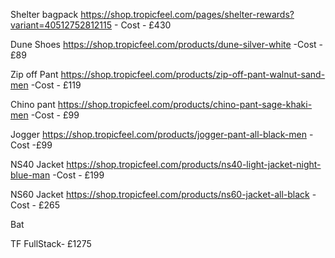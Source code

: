 Shelter bagpack 
https://shop.tropicfeel.com/pages/shelter-rewards?variant=40512752812115 - Cost - £430

Dune Shoes 
https://shop.tropicfeel.com/products/dune-silver-white
-Cost - £89 

Zip off Pant 
https://shop.tropicfeel.com/products/zip-off-pant-walnut-sand-men 
-Cost - £119

Chino pant
https://shop.tropicfeel.com/products/chino-pant-sage-khaki-men
-Cost - £99

Jogger 
https://shop.tropicfeel.com/products/jogger-pant-all-black-men
-Cost -£99

NS40 Jacket 
https://shop.tropicfeel.com/products/ns40-light-jacket-night-blue-man
-Cost - £199

NS60 Jacket 
https://shop.tropicfeel.com/products/ns60-jacket-all-black
-Cost - £265

Bat

TF FullStack- £1275



